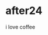 # after24
i love coffee  ‎‎‎‎‎‎‎‎‎‎‎‎‎‎‎‎‎‎‎‎‎‎‎‎‎‎‎‎‎‎‎‎‎‎‎‎‎‎‎‎‎‎‎‎‎‎‎‎‎‎‎‎‎‎‎‎‎‎‎‎‎‎‎‎‎‎‎‎‎‎‎‎‎‎‎‎‎‎‎‎‎‎‎‎‎‎‎‎‎‎‎‎‎‎‎‎‎‎‎‎‎‎‎‎‎‎‎‎‎‎‎‎‎‎‎‎‎‎‎‎‎‎‎‎‎‎‎‎‎‎‎‎‎‎‎‎‎‎‎‎‎‎‎‎‎‎‎‎‎‎‎‎‎‎‎‎‎‎‎‎‎‎‎‎‎‎‎‎‎‎ ‎‎‎‎‎‎‎‎‎‎‎‎‎‎‎‎‎‎‎‎‎‎‎‎‎‎‎‎‎‎‎‎‎‎‎‎‎‎‎‎‎‎‎‎‎‎‎‎‎‎‎‎‎‎‎‎‎‎‎‎‎‎‎‎‎‎‎‎‎‎‎‎‎‎‎‎‎‎‎‎‎‎‎‎‎‎‎‎‎‎‎‎‎‎‎‎‎‎‎‎‎‎‎‎‎‎‎‎‎‎‎‎‎‎‎‎‎‎‎‎‎‎‎‎‎‎‎‎‎‎‎‎‎‎‎‎‎‎‎‎‎‎‎‎‎‎‎‎‎‎‎‎‎‎‎‎‎‎‎‎‎‎‎‎‎‎‎‎‎‎
